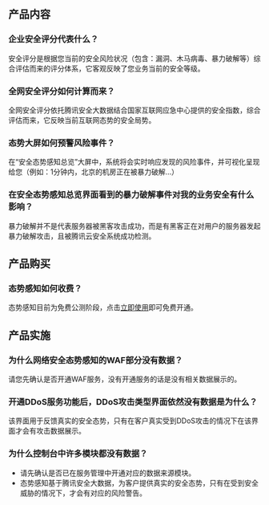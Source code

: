
## 产品内容
### 企业安全评分代表什么？

安全评分是根据您当前的安全风险状况（包含：漏洞、木马病毒、暴力破解等）综合评估而来的评分体系，它客观反映了您业务当前的安全等级。
### 全网安全评分如何计算而来？

全网安全评分依托腾讯安全大数据结合国家互联网应急中心提供的安全指数，综合评估而来，它反映当前互联网态势的安全局势。
### 态势大屏如何预警风险事件？

在“安全态势感知总览”大屏中，系统将会实时响应发现的风险事件，并可视化呈现给您（例如：1分钟内，北京的机房正在被暴力破解...）
### 在安全态势感知总览界面看到的暴力破解事件对我的业务安全有什么影响？

暴力破解并不是代表服务器被黑客攻击成功，而是有黑客正在对用户的服务器发起暴力破解攻击，且被腾讯云安全系统成功检测。
## 产品购买
### 态势感知如何收费？

态势感知目前为免费公测阶段，点击[立即使用](ttps://console.cloud.tencent.com/ssa)即可免费开通。
## 产品实施
### 为什么网络安全态势感知的WAF部分没有数据？

请您先确认是否开通WAF服务，没有开通服务的话是没有相关数据展示的。
### 开通DDoS服务功能后，DDoS攻击类型界面依然没有数据是为什么？

该界面用于反馈真实的安全态势，只有在客户真实受到DDoS攻击的情况下在该界面才会有攻击数据展示。
### 为什么控制台中许多模块都没有数据？

- 请先确认是否已在服务管理中开通对应的数据来源模块。
- 态势感知基于腾讯安全大数据，为客户提供真实的安全态势，只有在受到安全威胁的情况下，才会有对应的风险警告。
